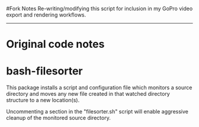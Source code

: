 #Fork Notes
Re-writing/modifying this script for inclusion in my GoPro video export and rendering workflows.

-------


# Original code notes 
# bash-filesorter
This package installs a script and configuration file which monitors
a source directory and moves any new file created in that watched
directory structure to a new location(s).

Uncommenting a section in the "filesorter.sh" script will enable aggressive
cleanup of the monitored source directory.
